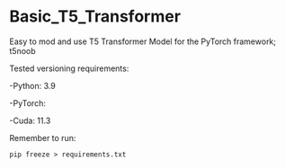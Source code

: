 # Basic_T5_Transformer
Easy to mod and use T5 Transformer Model for the PyTorch framework; t5noob

Tested versioning requirements:

-Python: 3.9

-PyTorch: 

-Cuda: 11.3 

Remember to run:
```
pip freeze > requirements.txt
```
